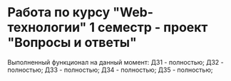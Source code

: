# Работа по курсу "Web-технологии" 1 семестр - проект "Вопросы и ответы"
Выполненный функционал на данный момент: 
ДЗ1 - полностью;
ДЗ2 - полностью;
ДЗ3 - полностью;
ДЗ4 - полностью;
ДЗ5 - полностью;
